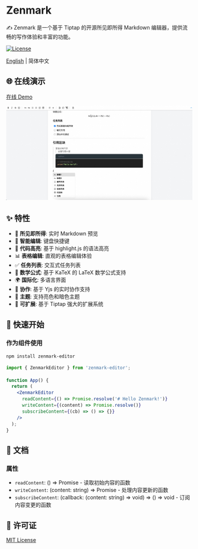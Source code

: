 # Zenmark

✍️ Zenmark 是一个基于 Tiptap 的开源所见即所得 Markdown 编辑器，提供流畅的写作体验和丰富的功能。

[![License](https://img.shields.io/badge/license-MIT-blue.svg)](LICENSE)

[English](./README.md) | 简体中文

## 🌐 在线演示

[在线 Demo](https://apps.eiooie.com/tiptap-editor/)

![截图](screenshots/demo.jpeg)

## ✨ 特性

- 🎯 **所见即所得**: 实时 Markdown 预览
- 📝 **智能编辑**: 键盘快捷键
- 🎨 **代码高亮**: 基于 highlight.js 的语法高亮
- 📊 **表格编辑**: 直观的表格编辑体验
- ✅ **任务列表**: 交互式任务列表
- 🔢 **数学公式**: 基于 KaTeX 的 LaTeX 数学公式支持
- 🌍 **国际化**: 多语言界面
- 🤝 **协作**: 基于 Yjs 的实时协作支持
- 🎨 **主题**: 支持亮色和暗色主题
- 🔌 **可扩展**: 基于 Tiptap 强大的扩展系统


## 🚀 快速开始

### 作为组件使用

```bash
npm install zenmark-editor
```

```jsx
import { ZenmarkEditor } from 'zenmark-editor';

function App() {
  return (
    <ZenmarkEditor
      readContent={() => Promise.resolve('# Hello Zenmark!')}
      writeContent={(content) => Promise.resolve()}
      subscribeContent={(cb) => () => {}}
    />
  );
}
```

## 📖 文档

### 属性

- `readContent`: () => Promise<string> - 读取初始内容的函数
- `writeContent`: (content: string) => Promise<void> - 处理内容更新的函数
- `subscribeContent`: (callback: (content: string) => void) => () => void - 订阅内容变更的函数

## 📄 许可证

[MIT License](LICENSE)
